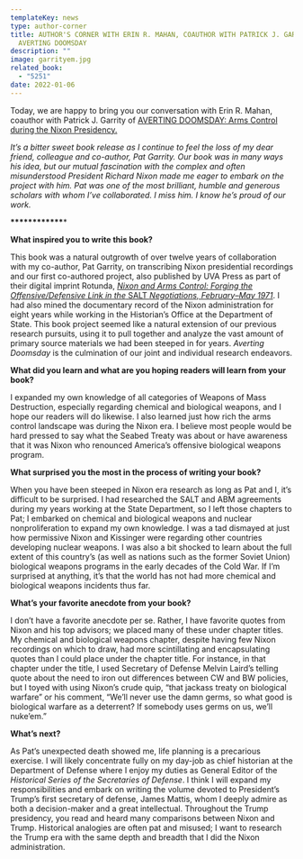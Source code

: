 ```yaml
---
templateKey: news
type: author-corner
title: AUTHOR'S CORNER WITH ERIN R. MAHAN, COAUTHOR WITH PATRICK J. GARRITY OF
  AVERTING DOOMSDAY
description: ""
image: garrityem.jpg
related_book:
  - "5251"
date: 2022-01-06
---
```

Today, we are happy to bring you our conversation with Erin R. Mahan, coauthor with Patrick J. Garrity of [AVERTING DOOMSDAY: Arms Control during the Nixon Presidency.](https://www.upress.virginia.edu/title/5251)

*It’s a bitter sweet book release as I continue to feel the loss of my dear friend, colleague and co-author, Pat Garrity. Our book was in many ways his idea, but our mutual fascination with the complex and often misunderstood President Richard Nixon made me eager to embark on the project with him. Pat was one of the most brilliant, humble and generous scholars with whom I’ve collaborated. I miss him. I know he’s proud of our work.*

**\*\*\*\*\*\*\*\*\*\*\*\****

**What inspired you to write this book?**

This book was a natural outgrowth of over twelve years of collaboration with my co-author, Pat Garrity, on transcribing Nixon presidential recordings and our first co-authored project, also published by UVA Press as part of their digital imprint Rotunda, [*Nixon and Arms Control: Forging the Offensive/Defensive Link in the* SALT *Negotiations, February–May 1971*](https://prde.upress.virginia.edu/content/nixon_SALT). I had also mined the documentary record of the Nixon administration for eight years while working in the Historian’s Office at the Department of State. This book project seemed like a natural extension of our previous research pursuits, using it to pull together and analyze the vast amount of primary source materials we had been steeped in for years. *Averting Doomsday* is the culmination of our joint and individual research endeavors.



**What did you learn and what are you hoping readers will learn from your book?**

I expanded my own knowledge of all categories of Weapons of Mass Destruction, especially regarding chemical and biological weapons, and I hope our readers will do likewise. I also learned just how rich the arms control landscape was during the Nixon era. I believe most people would be hard pressed to say what the Seabed Treaty was about or have awareness that it was Nixon who renounced America’s offensive biological weapons program.

**What surprised you the most in the process of writing your book?**

When you have been steeped in Nixon era research as long as Pat and I, it’s difficult to be surprised. I had researched the SALT and ABM agreements during my years working at the State Department, so I left those chapters to Pat; I embarked on chemical and biological weapons and nuclear nonproliferation to expand my own knowledge. I was a tad dismayed at just how permissive Nixon and Kissinger were regarding other countries developing nuclear weapons. I was also a bit shocked to learn about the full extent of this country’s (as well as nations such as the former Soviet Union) biological weapons programs in the early decades of the Cold War. If I’m surprised at anything, it’s that the world has not had more chemical and biological weapons incidents thus far.

**What’s your favorite anecdote from your book?**

I don’t have a favorite anecdote per se. Rather, I have favorite quotes from Nixon and his top advisors; we placed many of these under chapter titles. My chemical and biological weapons chapter, despite having few Nixon recordings on which to draw, had more scintillating and encapsulating quotes than I could place under the chapter title. For instance, in that chapter under the title, I used Secretary of Defense Melvin Laird’s telling quote about the need to iron out differences between CW and BW policies, but I toyed with using Nixon’s crude quip, “that jackass treaty on biological warfare” or his comment, “We’ll never use the damn germs, so what good is biological warfare as a deterrent? If somebody uses germs on us, we’ll nuke’em.”

**What’s next?**

As Pat’s unexpected death showed me, life planning is a precarious exercise. I will likely concentrate fully on my day-job as chief historian at the Department of Defense where I enjoy my duties as General Editor of the *Historical Series of the Secretaries of Defense*. I think I will expand my responsibilities and embark on writing the volume devoted to President’s Trump’s first secretary of defense, James Mattis, whom I deeply admire as both a decision-maker and a great intellectual. Throughout the Trump presidency, you read and heard many comparisons between Nixon and Trump. Historical analogies are often pat and misused; I want to research the Trump era with the same depth and breadth that I did the Nixon administration.